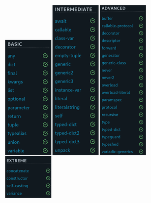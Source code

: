 <img src="basic/img.png" width="150">
<img src="intermediate/img.png" width="150">
<img src="advanced/img.png" width="150">
<img src="extreme/img.png" width="150">